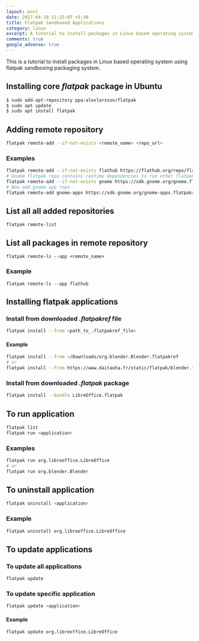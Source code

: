 ```yaml
---
layout: post
date: 2017-04-19 11:25:07 +5:30
title: Flatpak Sandboxed Applications
category: linux
excerpt: A tutorial to install packages in Linux based operating system using flatpak sandboxing technology.
comments: true
google_adsense: true
---
```

This is a tutorial to install packages in Linux based operating system using flatpak sandboxing packaging system.

## Installing core ***flatpak*** package in Ubuntu
```bash
$ sudo add-apt-repository ppa:alexlarsson/flatpak
$ sudo apt update
$ sudo apt install flatpak
```
## Adding remote repository
```bash
flatpak remote-add --if-not-exists <remote_name> <repo_url>
```
### Examples
 
```bash
flatpak remote-add --if-not-exists flathub https://flathub.org/repo/flathub.flatpakrepo
# Gnome flatpak repo contains runtime dependencies to run other flatpak applications. Add it.
flatpak remote-add --if-not-exists gnome https://sdk.gnome.org/gnome.flatpakrepo
# Now add gnome app repo
flatpak remote-add gnome-apps https://sdk.gnome.org/gnome-apps.flatpakrepo
```
## List all all added repositories
```basha
flatpak remote-list
```
## List all packages in remote repository
```basha
flatpak remote-ls --app <remote_name>
```
### Example
```
flatpak remote-ls --app flathub
```
## Installing flatpak applications

### Install from downloaded ***.flatpakref*** file
```bash
flatpak install --from <path_to_.flatpakref_file>
```
#### Example
```bash
flatpak install --from ~/Downloads/org.blender.Blender.flatpakref
# or
flatpak install --from https://www.daitauha.fr/static/flatpak/blender.flatpakref
```
### Install from downloaded ***.flatpak*** package
```bash
flatpak install --bundle LibreOffice.flatpak
```
## To run application
```bash
flatpak list
flatpak run <application>
```
### Examples
```bash
flatpak run org.libreoffice.LibreOffice
# or
flatpak run org.blender.Blender
```
## To uninstall application
```bash
flatpak uninstall <application>
```
### Example
```bash
flatpak uninstall org.libreoffice.LibreOffice
```
## To update applications
### To update all applications
```bash
flatpak update
```
### To update specific application
```bash
flatpak update <application>
```
#### Example
```bash
flatpak update org.libreoffice.LibreOffice
```

